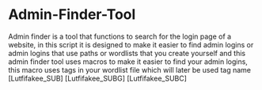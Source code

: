# Admin-Finder-Tool

Admin finder is a tool that functions to search for the login page of a website, in this script it is designed to make it easier to find admin logins or admin logins that use paths or wordlists that you create yourself and this admin finder tool uses macros to make it easier to find your admin logins, this macro uses tags in your wordlist file which will later be used tag name [Lutfifakee_SUB] [Lutfifakee_SUBG] [Lutfifakee_SUBC] 
